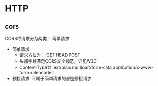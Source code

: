 # HTTP
## cors
CORS将请求分为两类： 简单请求
- 简单请求
  - 请求方法为： GET HEAD POST
  - 头部字段满足CORS安全规范，详见W3C
  - Content-Type为 text/plain multipart/form-data application/x-www-form-urlencoded
- 预检请求: 不属于简单请求的都是预检请求
  
